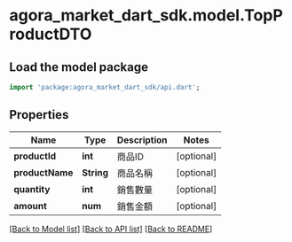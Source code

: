 # agora_market_dart_sdk.model.TopProductDTO

## Load the model package
```dart
import 'package:agora_market_dart_sdk/api.dart';
```

## Properties
Name | Type | Description | Notes
------------ | ------------- | ------------- | -------------
**productId** | **int** | 商品ID | [optional] 
**productName** | **String** | 商品名稱 | [optional] 
**quantity** | **int** | 銷售數量 | [optional] 
**amount** | **num** | 銷售金額 | [optional] 

[[Back to Model list]](../README.md#documentation-for-models) [[Back to API list]](../README.md#documentation-for-api-endpoints) [[Back to README]](../README.md)


